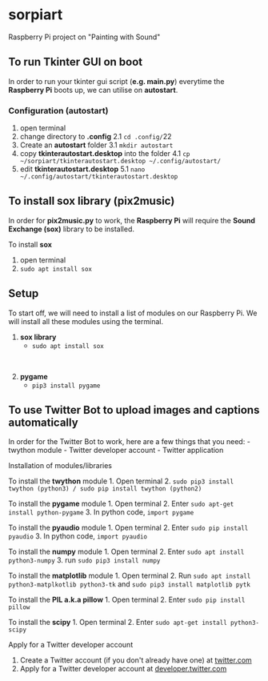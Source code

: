 # sorpiart
Raspberry Pi project on "Painting with Sound"

## To run Tkinter GUI on boot
In order to run your tkinter gui script (**e.g. main.py**) everytime the **Raspberry Pi** boots up, we can utilise on **autostart**. 

### Configuration (autostart)
1. open terminal
2. change directory to **.config**
2.1 `cd .config/`22
3. Create an **autostart** folder
3.1 `mkdir autostart`
4. copy **tkinterautostart.desktop** into the folder
4.1 `cp ~/sorpiart/tkinterautostart.desktop ~/.config/autostart/`
5. edit **tkinterautostart.desktop** 
5.1 `nano ~/.config/autostart/tkinterautostart.desktop`

## To install sox library (pix2music)
In order for **pix2music.py** to work, the **Raspberry Pi** will require the **Sound Exchange (sox)** library to be installed.

To install **sox**
1. open terminal
2. `sudo apt install sox`

## Setup
To start off, we will need to install a list of modules on our Raspberry Pi. We will install all these modules using the terminal.
1. **sox library**
    - `sudo apt install sox`
<br />

2. **pygame**
    - `pip3 install pygame`
    


## To use Twitter Bot to upload images and captions automatically
In order for the Twitter Bot to work, here are a few things that you need:
    - twython module
    - Twitter developer account
    - Twitter application

Installation of modules/libraries

To install the **twython** module
    1. Open terminal
    2. `sudo pip3 install twython (python3) / sudo pip install twython (python2)` 

To install the **pygame** module
    1. Open terminal
    2. Enter `sudo apt-get install python-pygame`
    3. In python code, `import pygame`

To install the **pyaudio** module
    1. Open terminal
    2. Enter `sudo pip install pyaudio`
    3. In python code, `import pyaudio`

To install the **numpy** module
    1. Open terminal 
    2. Enter `sudo apt install python3-numpy`
    3. run `sudo pip3 install numpy`

To install the **matplotlib** module
    1. Open terminal 
    2. Run `sudo apt install python3-matplkotlib python3-tk` and
    `sudo pip3 install matplotlib pytk`

To install the **PIL a.k.a pillow**
    1. Open terminal 
    2. Enter `sudo pip install pillow`

To install the **scipy**
    1. Open terminal
    2. Enter `sudo apt-get install python3-scipy`


Apply for a Twitter developer account
1. Create a Twitter account (if you don't already have one) at [twitter.com](https://twitter.com)
2. Apply for a Twitter developer account at [developer.twitter.com](https://developer.twitter.com)


